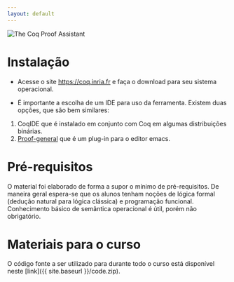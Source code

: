 ```yaml
---
layout: default
---
```


![The Coq Proof Assistant](https://www.inria.fr/var/inria/storage/images/medias/inria/images-chapo/coq_logo_chapo/772080-1-fre-FR/coq_logo_chapo_vignette.png)


Instalação
=======

- Acesse o site <https://coq.inria.fr> e faça o download para seu
sistema operacional.

- É importante a escolha de um IDE para uso
da ferramenta. Existem duas opções, que são bem similares:
1. CoqIDE que é instalado em conjunto com Coq em algumas
distribuições binárias.
2. [Proof-general](https://proofgeneral.github.io) que é um plug-in
para o editor emacs.


Pré-requisitos
==========

O material foi elaborado de forma a supor o mínimo de
pré-requisitos. De maneira geral espera-se que os alunos tenham noções
de lógica formal (dedução natural para lógica clássica) e programação
funcional. Conhecimento básico de semântica operacional é útil, porém
não obrigatório.

Materiais para o curso
==============

O código fonte a ser utilizado para durante todo o curso está
disponível neste [link]({{ site.baseurl }}/code.zip).

